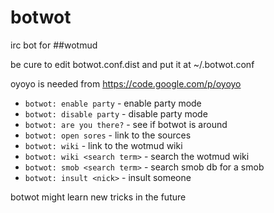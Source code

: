 botwot
======

irc bot for ##wotmud

be cure to edit botwot.conf.dist and put it at ~/.botwot.conf

oyoyo is needed from https://code.google.com/p/oyoyo

*  `botwot: enable party` - enable party mode
*  `botwot: disable party` - disable party mode
*  `botwot: are you there?` - see if botwot is around
*  `botwot: open sores` - link to the sources
*  `botwot: wiki` - link to the wotmud wiki
*  `botwot: wiki <search term>` - search the wotmud wiki
*  `botwot: smob <search term>` - search smob db for a smob
*  `botwot: insult <nick>` - insult someone

botwot might learn new tricks in the future
